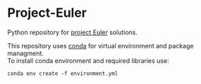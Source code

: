 Project-Euler
=======================
Python repository for [project Euler](https://projecteuler.net) solutions.

This repository uses [conda](https://conda.io) for virtual environment and package managment.\
To install conda environment and required libraries use:

```
conda env create -f environment.yml
```
